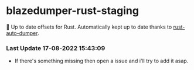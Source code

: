 # blazedumper-rust-staging

🚀 Up to date offsets for Rust. Automatically kept up to date thanks to [rust-auto-dumper](https://github.com/Akandesh/rust-auto-dumper).


### Last Update 17-08-2022 15:43:09
- If there's something missing then open a issue and i'll try to add it asap.
